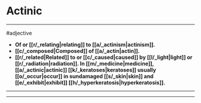 # Actinic
---
#adjective
- **Of or [[r/_relating|relating]] to [[a/_actinism|actinism]].**
- **[[c/_composed|Composed]] of [[a/_actin|actin]].**
- **[[r/_related|Related]] to or [[c/_caused|caused]] by [[l/_light|light]] or [[r/_radiation|radiation]]. In [[m/_medicine|medicine]], [[a/_actinic|actinic]] [[k/_keratoses|keratoses]] usually [[o/_occur|occur]] in sundamaged [[s/_skin|skin]] and [[e/_exhibit|exhibit]] [[h/_hyperkeratosis|hyperkeratosis]].**
---
---
